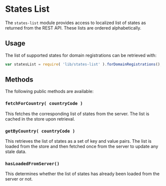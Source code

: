 States List
==============

The `states-list` module provides access to localized list of states as returned from the REST API. These lists are ordered alphabetically.

## Usage

The list of supported states for domain registrations can be retrieved with:

```js
var statesList = require( 'lib/states-list' ).forDomainRegistrations();
```

## Methods

The following public methods are available:

### `fetchForCountry( countryCode )`

This fetches the corresponding list of states from the server. The list is cached in the store upon retrieval.

### `getByCountry( countryCode )`

This retrieves the list of states as a set of key and value pairs. The list is loaded from the store and then fetched once from the server to update any stale data.

### `hasLoadedFromServer()`

This determines whether the list of states has already been loaded from the server or not.
